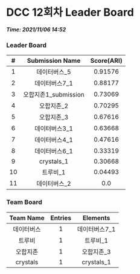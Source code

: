 # DCC 12회차 Leader Board
***Time: 2021/11/06 14:52***

### Leader Board

|#|Submission Name|Score(ARI)|
|:---:|:---:|:---:|
|1|데이터버스_5|0.91576|
|2|데이터버스7_1|0.88177|
|3|오합지존1_submission|0.73069|
|4|오합지존_2|0.70295|
|5|오합지존_3|0.67616|
|6|데이터버스3_1|0.63668|
|7|데이터버스4_1|0.47616|
|8|데이터버스6_1|0.33319|
|9|crystals_1|0.30668|
|10|트루비_1|0.04493|
|11|데이터버스_2|0.0|

### Team Board

|Team Name|Entries|Elements|
|:---:|:---:|:---:|
|데이터버스|1|데이터버스7_1|
|트루비|1|트루비_1|
|오합지존|1|오합지존_3|
|crystals|1|crystals_1|
